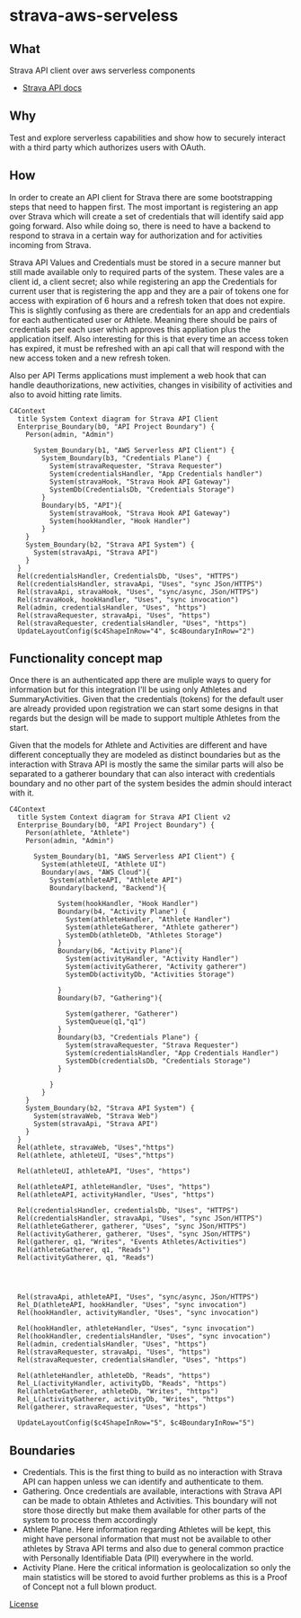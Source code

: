 # strava-aws-serveless

## What
Strava API client over aws serverless components

* [Strava API docs](https://developers.strava.com/docs/)

## Why

Test and explore serverless capabilities and show how to securely interact with a third party which authorizes users with OAuth.

## How

In order to create an API client for Strava there are some bootstrapping steps that need to happen first. The most important is registering an app over Strava which will create a set of credentials that will identify said app going forward. Also while doing so, there is need to have a backend to respond to strava in a certain way for authorization and for activities incoming from Strava.

Strava API Values and Credentials must be stored in a secure manner but still made available only to required parts of the system. These vales are a client id, a client secret; also while registering an app the Credentials for current user that is registering the app and they are a pair of tokens one for access with expiration of 6 hours and a refresh token that does not expire. This is slightly confusing as there are credentials for an app and credentials for each authenticated user or Athlete. Meaning there should be pairs of credentials per each user which approves this appliation plus the application itself. Also interesting for this is that every time an access token has expired, it must be refreshed with an api call that will respond with the new access token and a new refresh token.

Also per API Terms applications must implement a web hook that can handle deauthorizations, new activities, changes in visibility of activities and also to avoid hitting rate limits.

```mermaid
C4Context
  title System Context diagram for Strava API Client
  Enterprise_Boundary(b0, "API Project Boundary") {
    Person(admin, "Admin")

      System_Boundary(b1, "AWS Serverless API Client") {
        System_Boundary(b3, "Credentials Plane") {
          System(stravaRequester, "Strava Requester")
          System(credentialsHandler, "App Credentials handler")
          System(stravaHook, "Strava Hook API Gateway")
          SystemDb(CredentialsDb, "Credentials Storage")
        }
        Boundary(b5, "API"){
          System(stravaHook, "Strava Hook API Gateway")
          System(hookHandler, "Hook Handler")
        }
    }
    System_Boundary(b2, "Strava API System") {
      System(stravaApi, "Strava API")
    }
  }
  Rel(credentialsHandler, CredentialsDb, "Uses", "HTTPS")
  Rel(credentialsHandler, stravaApi, "Uses", "sync JSon/HTTPS")
  Rel(stravaApi, stravaHook, "Uses", "sync/async, JSon/HTTPS")
  Rel(stravaHook, hookHandler, "Uses", "sync invocation")
  Rel(admin, credentialsHandler, "Uses", "https")
  Rel(stravaRequester, stravaApi, "Uses", "https")
  Rel(stravaRequester, credentialsHandler, "Uses", "https")
  UpdateLayoutConfig($c4ShapeInRow="4", $c4BoundaryInRow="2")

```

## Functionality concept map

Once there is an authenticated app there are muliple ways to query for information but for this integration I'll be using only Athletes and SummaryActivities. Given that the credentials (tokens) for the default user are already provided upon registration we can start some designs in that regards but the design will be made to support multiple Athletes from the start.

Given that the models for Athlete and Activities are different and have different conceptually they are modeled as distinct boundaries but as the interaction with Strava API is mostly the same the similar parts will also be separated to a gatherer boundary that can also interact with credentials boundary and no other part of the system besides the admin should interact with it.

```mermaid
C4Context
  title System Context diagram for Strava API Client v2
  Enterprise_Boundary(b0, "API Project Boundary") {
    Person(athlete, "Athlete")
    Person(admin, "Admin")

      System_Boundary(b1, "AWS Serverless API Client") {
        System(athleteUI, "Athlete UI")
        Boundary(aws, "AWS Cloud"){
          System(athleteAPI, "Athlete API")
          Boundary(backend, "Backend"){

            System(hookHandler, "Hook Handler")
            Boundary(b4, "Activity Plane") {
              System(athleteHandler, "Athlete Handler")
              System(athleteGatherer, "Athlete gatherer")
              SystemDb(athleteDb, "Athletes Storage")
            }
            Boundary(b6, "Activity Plane"){
              System(activityHandler, "Activity Handler")
              System(activityGatherer, "Activity gatherer")
              SystemDb(activityDb, "Activities Storage")

            }
            Boundary(b7, "Gathering"){

              System(gatherer, "Gatherer")
              SystemQueue(q1,"q1")
            }
            Boundary(b3, "Credentials Plane") {
              System(stravaRequester, "Strava Requester")
              System(credentialsHandler, "App Credentials Handler")
              SystemDb(credentialsDb, "Credentials Storage")
            }
            
          }
        }
    }
    System_Boundary(b2, "Strava API System") {
      System(stravaWeb, "Strava Web")
      System(stravaApi, "Strava API")
    }
  }
  Rel(athlete, stravaWeb, "Uses","https")
  Rel(athlete, athleteUI, "Uses","https")

  Rel(athleteUI, athleteAPI, "Uses", "https")

  Rel(athleteAPI, athleteHandler, "Uses", "https")
  Rel(athleteAPI, activityHandler, "Uses", "https")
  
  Rel(credentialsHandler, credentialsDb, "Uses", "HTTPS")
  Rel(credentialsHandler, stravaApi, "Uses", "sync JSon/HTTPS")
  Rel(athleteGatherer, gatherer, "Uses", "sync JSon/HTTPS")
  Rel(activityGatherer, gatherer, "Uses", "sync JSon/HTTPS")
  Rel(gatherer, q1, "Writes", "Events Athletes/Activities")
  Rel(athleteGatherer, q1, "Reads")
  Rel(activityGatherer, q1, "Reads")




  Rel(stravaApi, athleteAPI, "Uses", "sync/async, JSon/HTTPS")
  Rel_D(athleteAPI, hookHandler, "Uses", "sync invocation")
  Rel(hookHandler, activityHandler, "Uses", "sync invocation")

  Rel(hookHandler, athleteHandler, "Uses", "sync invocation")
  Rel(hookHandler, credentialsHandler, "Uses", "sync invocation")
  Rel(admin, credentialsHandler, "Uses", "https")
  Rel(stravaRequester, stravaApi, "Uses", "https")
  Rel(stravaRequester, credentialsHandler, "Uses", "https")

  Rel(athleteHandler, athleteDb, "Reads", "https")
  Rel_L(activityHandler, activityDb, "Reads", "https")
  Rel(athleteGatherer, athleteDb, "Writes", "https")
  Rel_L(activityGatherer, activityDb, "Writes", "https")
  Rel(gatherer, stravaRequester, "Uses", "https")
 
  UpdateLayoutConfig($c4ShapeInRow="5", $c4BoundaryInRow="5")
```

  ## Boundaries

  * Credentials. This is the first thing to build as no interaction with Strava API can  happen unless we can identify and authenticate to them.
  * Gathering. Once credentials are available, interactions with Strava API can be made to obtain Athletes and Activities. This boundary will not store those directly but make them available for other parts of the system to process them accordingly
  * Athlete Plane. Here information regarding Athletes will be kept, this might have personal information that must not be available to other athletes by Strava API terms and also due to general common practice with Personally Identifiable Data (PII) everywhere in the world.
  * Activity Plane. Here the critical information is geolocalization so only the main statistics will be stored to avoid further problems as this is a Proof of Concept not a full blown product.

[License](LICENSE.md)